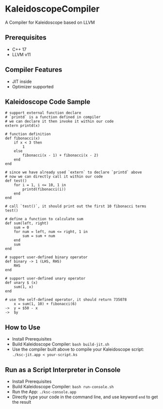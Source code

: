 # KaleidoscopeCompiler
A Compiler for Kaleidoscope based on LLVM

## Prerequisites
- C++ 17
- LLVM v11

## Compiler Features
- JIT inside
- Optimizer supported

## Kaleidoscope Code Sample
```
# support external function declare
# `printd` is a function defined in compiler
# we can declare it then invoke it within our code
extern printd(x)

# function definition
def fibonacci(x)
    if x < 3 then
        1
    else
        fibonacci(x - 1) + fibonacci(x - 2)
    end
end

# since we have already used `extern` to declare `printd` above
# now we can directly call it within our code
def test()
    for i = 1, i <= 10, 1 in
        printd(fibonacci(i))
    end
end

# call `test()`, it should print out the first 10 fibonacci terms
test()

# define a function to calculate sum
def sum(left, right)
    sum = 0
    for num = left, num <= right, 1 in
        sum = sum + num
    end
    sum
end

# support user-defined binary operator
def binary -> 1 (LHS, RHS)
    RHS
end

# support user-defined unary operator
def unary $ (x)
    sum(1, x)
end

# use the self-defined operator, it should return 735078
    x = sum(1, 10) + fibonacci(6)
->  y = $50 - x
->  $y
```

## How to Use
- Install Prerequisites
- Build Kaleidoscope Compiler: `bash build-jit.sh`
- Use the compiler built above to compile your Kaleidoscope script: `./ksc-jit.app < your-script.ks`

## Run as a Script Interpreter in Console
- Install Prerequisites
- Build Kaleidoscope Compiler: `bash run-console.sh`
- Run the App: `./ksc-console.app`
- Directly type your code in the command line, and use keyword `end` to get the result
